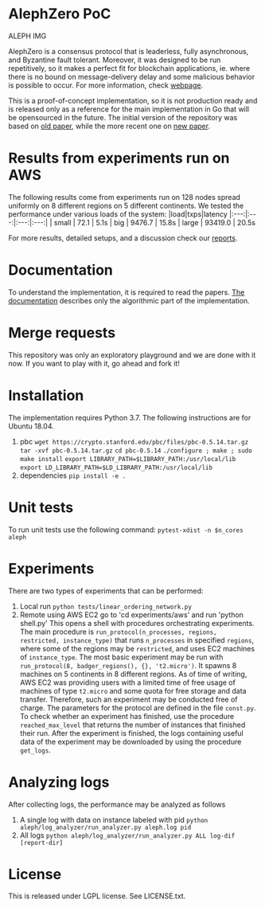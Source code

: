 # AlephZero PoC

ALEPH IMG 

AlephZero is a consensus protocol that is leaderless, fully asynchronous, and Byzantine fault tolerant. Moreover, it was designed to be run repetitively, so it makes a perfect fit for blockchain applications, ie. where there is no bound on message-delivery delay and some malicious behavior is possible to occur. For more information, check [webpage](https://alephzero.org).

This is a proof-of-concept implementation, so it is not production ready and is released only as a reference for the main implementation in Go that will be opensourced in the future. The initial version of the repository was based on [old paper](https://arxiv.org/abs/1810.05256), while the more recent one on [new paper]().

# Results from experiments run on AWS

The following results come from experiments run on 128 nodes spread uniformly on 8 different regions on 5 different continents.
We tested the performance under various loads of the system:
|load|txps|latency
|:---:|:---:|:---:|:---:|
| small  | 72.1  | 5.1s
| big | 9476.7 | 15.8s 
| large | 93419.0 | 20.5s 

For more results, detailed setups, and a discussion check our [reports](https://gitlab.com/alephledger/proof-of-concept/tree/master/reports).

# Documentation

To understand the implementation, it is required to read the papers. [The documentation](https://gitlab.com/alephledger/proof-of-concept/tree/master/reports) describes only the algorithmic part of the implementation.

# Merge requests

This repository was only an exploratory playground and we are done with it now. If you want to play with it, go ahead and fork it!

# Installation

The implementation requires Python 3.7. The following instructions are for Ubuntu 18.04.

1. pbc 
`wget https://crypto.stanford.edu/pbc/files/pbc-0.5.14.tar.gz`
`tar -xvf pbc-0.5.14.tar.gz`
`cd pbc-0.5.14`
`./configure ; make ; sudo make install`
`export LIBRARY_PATH=$LIBRARY_PATH:/usr/local/lib`
`export LD_LIBRARY_PATH=$LD_LIBRARY_PATH:/usr/local/lib`
2. dependencies
`pip install -e .`

# Unit tests
To run unit tests use the following command: `pytest-xdist -n $n_cores aleph`

# Experiments

There are two types of experiments that can be performed:
1. Local
    run `python tests/linear_ordering_network.py`
2. Remote using AWS EC2
    go to 'cd experiments/aws'
    and run 'python shell.py'
    This opens a shell with procedures orchestrating experiments. The main procedure is
    `run_protocol(n_processes, regions, restricted, instance_type)` that runs `n_processes` in specified `regions`, where some of the regions may be `restricted`, and uses EC2 machines of `instance_type`.
    The most basic experiment may be run with `run_protocol(8, badger_regions(), {}, 't2.micro')`. It spawns 8 machines on 5 continents in 8 different regions. As of time of writing, AWS EC2 was providing users with a limited time of free usage of machines of type `t2.micro` and some quota for free storage and data transfer. Therefore, such an experiment may be conducted free of charge.
    The parameters for the protocol are defined in the file `const.py`.
    To check whether an experiment has finished, use the procedure `reached_max_level` that returns the number of instances that finished their run.
    After the experiment is finished, the logs containing useful data of the experiment may be downloaded by using the procedure `get_logs`.

# Analyzing logs
After collecting logs, the performance may be analyzed as follows
1. A single log with data on instance labeled with pid
    `python aleph/log_analyzer/run_analyzer.py aleph.log pid`
2. All logs
    `python aleph/log_analyzer/run_analyzer.py ALL log-dif [report-dir]`

# License
This is released under LGPL license. See LICENSE.txt.
